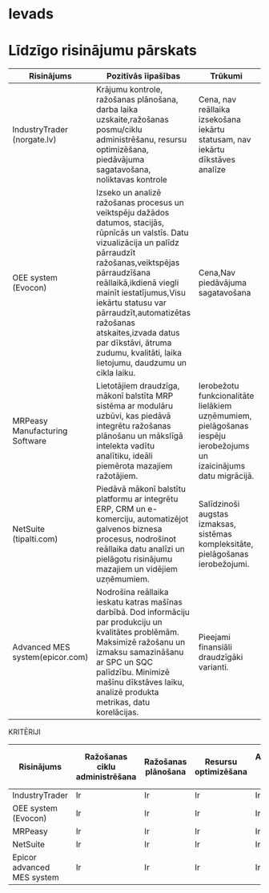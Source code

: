 # Ievads
# Līdzīgo risinājumu pārskats

|Risinājums|Pozitīvās īipašības|Trūkumi|Komentāri|
|-|-|-|-|
|IndustryTrader (norgate.lv)|Krājumu kontrole, ražošanas plānošana, darba laika uzskaite,ražošanas posmu/ciklu administrēšanu, resursu optimizēšana, piedāvājuma sagatavošana, noliktavas kontrole|Cena, nav reāllaika izsekošana iekārtu statusam, nav iekārtu dīkstāves analīze|https://norgate.lv/lv/risinajumi-programas-biznesam/programma-razosanai|
|OEE system (Evocon)|Izseko un analizē ražošanas procesus un veiktspēju dažādos datumos, stacijās, rūpnīcās un valstīs. Datu vizualizācija un palīdz pārraudzīt ražošanas,veiktspējas pārraudzīšana reāllaikā,ikdienā viegli mainīt iestatījumus,Visu iekārtu statusu var pārraudzīt,automatizētas ražošanas atskaites,izvada datus par dīkstāvi, ātruma zudumu, kvalitāti, laika lietojumu, daudzumu un cikla laiku.|Cena,Nav piedāvājuma sagatavošana|https://evocon.com/|
|MRPeasy Manufacturing Software|Lietotājiem draudzīga, mākonī balstīta MRP sistēma ar modulāru uzbūvi, kas piedāvā integrētu ražošanas plānošanu un mākslīgā intelekta vadītu analītiku, ideāli piemērota mazajiem ražotājiem.|Ierobežotu funkcionalitāte lielākiem uzņēmumiem, pielāgošanas iespēju ierobežojums un izaicinājums datu migrācijā.|https://www.mrpeasy.com/|
|NetSuite (tipalti.com)|Piedāvā mākonī balstītu platformu ar integrētu ERP, CRM un e-komerciju, automatizējot galvenos biznesa procesus, nodrošinot reāllaika datu analīzi un pielāgotu risinājumu mazajiem un vidējiem uzņēmumiem.|Salīdzinoši augstas izmaksas, sistēmas kompleksitāte, pielāgošanas ierobežojumi.|https://tipalti.com/|
|Advanced MES system(epicor.com)|Nodrošina reāllaika ieskatu katras mašīnas darbībā. Dod informāciju par produkciju un kvalitātes problēmām. Maksimizē ražošanu un izmaksu samazināšanu ar SPC un SQC palīdzību. Minimizē mašīnu dīkstāves laiku, analizē produkta metrikas, datu korelācijas.|Pieejami finansiāli draudzīgāki varianti.|https://www.epicor.com/en/products/manufacturing-execution-software-mes/advanced-mes/|

KRITĒRIJI

  |Risinājums|Ražošanas ciklu administrēšana|Ražošanas plānošana|Resursu optimizēšana|Automatizācija(piedāvājuma sagatavošana/ražošanas atskaites)|Datu vizualizācija|Iekārtu statusa uzraudzība reallaikā|
|-|-|-|-|-|-|-|
|IndustryTrader|Ir|Ir|Ir|Ir|Nav|Nav|
|OEE system (Evocon)|Ir|Ir|Ir|Ir|Ir|Ir|
|MRPeasy|Ir|Ir|Ir|Ir|Ir|Nav|
|NetSuite|Ir|Ir|Ir|Ir|Ir|Ir|
|Epicor advanced MES system|Ir|Ir|Ir|Ir|Ir|Ir|
